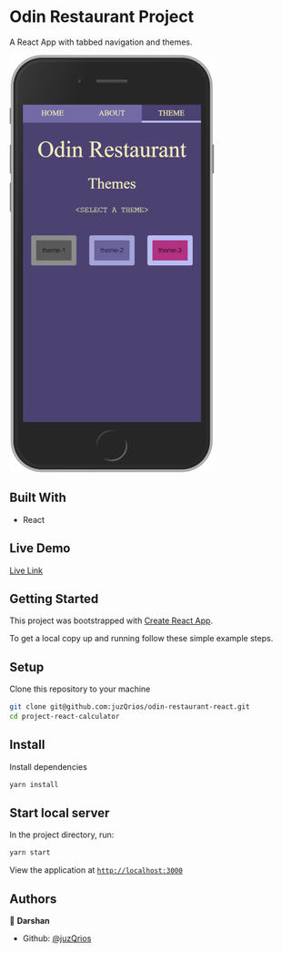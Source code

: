 # Odin Restaurant Project

A React App with tabbed navigation and themes.

![Application Screenshot](./screenshot.png)

## Built With

- React

## Live Demo

[Live Link](https://microverse-themed-restaurant.netlify.com/)

## Getting Started

This project was bootstrapped with [Create React App](https://github.com/facebook/create-react-app).

To get a local copy up and running follow these simple example steps.

## Setup

Clone this repository to your machine

```bash
git clone git@github.com:juzQrios/odin-restaurant-react.git
cd project-react-calculator
```

## Install

Install dependencies

```bash
yarn install
```

## Start local server

In the project directory, run:

```bash
yarn start
```

View the application at [`http://localhost:3000`](http://localhost:3000)

## Authors

👤 **Darshan**

- Github: [@juzQrios](https://github.com/juzQrios)
